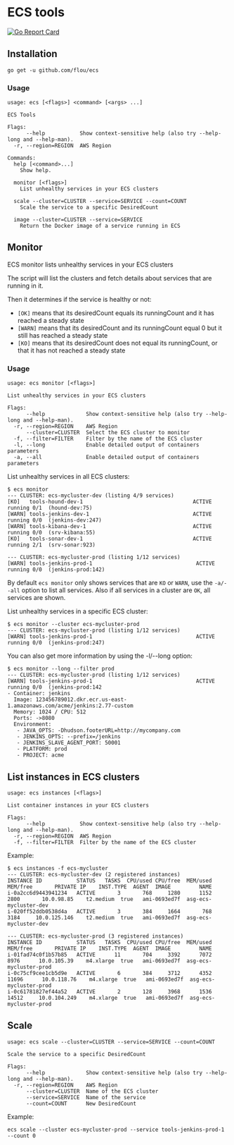 # ECS tools

[![Go Report Card](https://goreportcard.com/badge/github.com/flou/ecs)](https://goreportcard.com/report/github.com/flou/ecs)

## Installation

```
go get -u github.com/flou/ecs
```

### Usage

```
usage: ecs [<flags>] <command> [<args> ...]

ECS Tools

Flags:
      --help           Show context-sensitive help (also try --help-long and --help-man).
  -r, --region=REGION  AWS Region

Commands:
  help [<command>...]
    Show help.

  monitor [<flags>]
    List unhealthy services in your ECS clusters

  scale --cluster=CLUSTER --service=SERVICE --count=COUNT
    Scale the service to a specific DesiredCount

  image --cluster=CLUSTER --service=SERVICE
    Return the Docker image of a service running in ECS
```

## Monitor

ECS monitor lists unhealthy services in your ECS clusters

The script will list the clusters and fetch details about services that are
running in it.

Then it determines if the service is healthy or not:

* `[OK]` means that its desiredCount equals its runningCount and it has reached a
  steady state
* `[WARN]` means that its desiredCount and its runningCount equal 0 but it still
  has reached a steady state
* `[KO]` means that its desiredCount does not equal its runningCount, or that it
  has not reached a steady state

### Usage

```
usage: ecs monitor [<flags>]

List unhealthy services in your ECS clusters

Flags:
      --help             Show context-sensitive help (also try --help-long and --help-man).
  -r, --region=REGION    AWS Region
      --cluster=CLUSTER  Select the ECS cluster to monitor
  -f, --filter=FILTER    Filter by the name of the ECS cluster
  -l, --long             Enable detailed output of containers parameters
  -a, --all              Enable detailed output of containers parameters
```

List unhealthy services in all ECS clusters:

```
$ ecs monitor
--- CLUSTER: ecs-mycluster-dev (listing 4/9 services)
[KO]   tools-hound-dev-1                                   ACTIVE   running 0/1  (hound-dev:75)
[WARN] tools-jenkins-dev-1                                 ACTIVE   running 0/0  (jenkins-dev:247)
[WARN] tools-kibana-dev-1                                  ACTIVE   running 0/0  (srv-kibana:55)
[KO]   tools-sonar-dev-1                                   ACTIVE   running 2/1  (srv-sonar:923)

--- CLUSTER: ecs-mycluster-prod (listing 1/12 services)
[WARN] tools-jenkins-prod-1                                 ACTIVE   running 0/0  (jenkins-prod:142)
```

By default `ecs monitor` only shows services that are `KO` or `WARN`, use the `-a/--all` option to list all services. Also if all services in a cluster are `OK`, all services are shown.

List unhealthy services in a specific ECS cluster:

```
$ ecs monitor --cluster ecs-mycluster-prod
--- CLUSTER: ecs-mycluster-prod (listing 1/12 services)
[WARN] tools-jenkins-prod-1                                 ACTIVE   running 0/0  (jenkins-prod:247)
```

You can also get more information by using the -l/--long option:

```
$ ecs monitor --long --filter prod
--- CLUSTER: ecs-mycluster-prod (listing 1/12 services)
[WARN] tools-jenkins-prod-1                                 ACTIVE   running 0/0  (jenkins-prod:142
- Container: jenkins
  Image: 123456789012.dkr.ecr.us-east-1.amazonaws.com/acme/jenkins:2.77-custom
  Memory: 1024 / CPU: 512
  Ports: ->8080
  Environment:
   - JAVA_OPTS: -Dhudson.footerURL=http://mycompany.com
   - JENKINS_OPTS: --prefix=/jenkins
   - JENKINS_SLAVE_AGENT_PORT: 50001
   - PLATFORM: prod
   - PROJECT: acme
```

## List instances in ECS clusters

```
usage: ecs instances [<flags>]

List container instances in your ECS clusters

Flags:
      --help           Show context-sensitive help (also try --help-long and --help-man).
  -r, --region=REGION  AWS Region
  -f, --filter=FILTER  Filter by the name of the ECS cluster
```

Example:

```
$ ecs instances -f ecs-mycluster
--- CLUSTER: ecs-mycluster-dev (2 registered instances)
INSTANCE ID           STATUS   TASKS  CPU/used CPU/free  MEM/used MEM/free       PRIVATE IP    INST.TYPE  AGENT  IMAGE         NAME
i-0a2cc6d9443941234   ACTIVE       3       768     1280      1152     2800       10.0.98.85    t2.medium  true   ami-0693ed7f  asg-ecs-mycluster-dev
i-020ff52ddb0538d4a   ACTIVE       3       384     1664       768     3184     10.0.125.146    t2.medium  true   ami-0693ed7f  asg-ecs-mycluster-dev

--- CLUSTER: ecs-mycluster-prod (3 registered instances)
INSTANCE ID           STATUS   TASKS  CPU/used CPU/free  MEM/used MEM/free       PRIVATE IP    INST.TYPE  AGENT  IMAGE         NAME
i-01fad74c0f1b57b85   ACTIVE      11       704     3392      7072     8976      10.0.105.39    m4.xlarge  true   ami-0693ed7f  asg-ecs-mycluster-prod
i-0c75cf9cee1cb5d9e   ACTIVE       6       384     3712      4352    11696      10.0.118.76    m4.xlarge  true   ami-0693ed7f  asg-ecs-mycluster-prod
i-0c61781827ef44a52   ACTIVE       2       128     3968      1536    14512     10.0.104.249    m4.xlarge  true   ami-0693ed7f  asg-ecs-mycluster-prod
```

## Scale

```
usage: ecs scale --cluster=CLUSTER --service=SERVICE --count=COUNT

Scale the service to a specific DesiredCount

Flags:
      --help             Show context-sensitive help (also try --help-long and --help-man).
  -r, --region=REGION    AWS Region
      --cluster=CLUSTER  Name of the ECS cluster
      --service=SERVICE  Name of the service
      --count=COUNT      New DesiredCount
```

Example:

```
ecs scale --cluster ecs-mycluster-prod --service tools-jenkins-prod-1 --count 0
```
